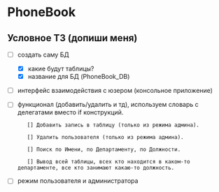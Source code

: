 # PhoneBook
## Условное ТЗ (допиши меня)
- [ ] создать саму БД
	- [x] какие будут таблицы?
	- [x] название для БД (PhoneBook_DB)
- [ ] интерфейс взаимодействия с юзером (консольное приложение)
- [ ] функционал (добавить/удалить и тд), используем словарь с делегатами вместо if конструкций.

		 [] Добавить запись в таблицу (только из режима админа). 
		  
		 [] Удалить пользователя (только из режима админа). 
		  
		 [] Поиск по Имени, по Департаменту, по Должности. 
		  
		 [] Вывод всей таблицы, всех кто находится в каком-то департаменте, все кто занимают какаю-то должность. 
- [ ] режим пользователя и администратора

